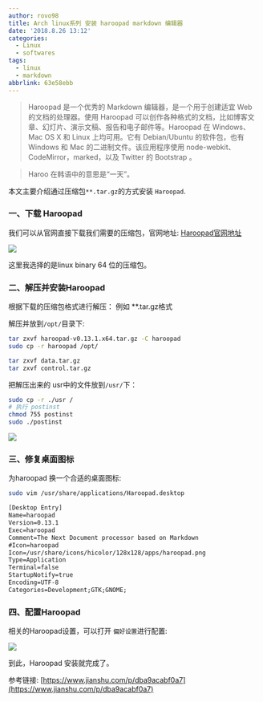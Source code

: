 ```yaml
---
author: rovo98
title: Arch linux系列 安装 haroopad markdown 编辑器
date: '2018.8.26 13:12'
categories:
  - Linux
  - softwares
tags:
  - linux
  - markdown
abbrlink: 63e58ebb
---
```


> Haroopad 是一个优秀的 Markdown 编辑器，是一个用于创建适宜 Web 的文档的处理器。使用 Haroopad 可以创作各种格式的文档，比如博客文章、幻灯片、演示文稿、报告和电子邮件等。Haroopad 在 Windows、Mac OS X 和 Linux 上均可用。它有 Debian/Ubuntu 的软件包，也有 Windows 和 Mac 的二进制文件。该应用程序使用 node-webkit、CodeMirror，marked，以及 Twitter 的 Bootstrap 。

> Haroo 在韩语中的意思是“一天”。


本文主要介绍通过压缩包``**.tar.gz``的方式安装 ``Haroopad``.

<!-- more -->

### 一、下载 Haroopad 

我们可以从官网直接下载我们需要的压缩包，官网地址: [Haroopad官网地址](http://pad.haroopress.com/user.html)

![](haroopad_website.png)

这里我选择的是linux binary 64 位的压缩包。

### 二、解压并安装Haroopad

根据下载的压缩包格式进行解压： 例如 **.tar.gz格式

解压并放到``/opt/``目录下:

```bash
tar zxvf haroopad-v0.13.1.x64.tar.gz -C haroopad
sudo cp -r haroopad /opt/

tar zxvf data.tar.gz
tar zxvf control.tar.gz
```
把解压出来的 usr中的文件放到``/usr/``下：

```bash
sudo cp -r ./usr /
# 执行 postinst
chmod 755 postinst
sudo ./postinst
```

![](haroopad_install.png)

### 三、修复桌面图标

为haroopad 换一个合适的桌面图标:

```bash
sudo vim /usr/share/applications/Haroopad.desktop
```

```txt
[Desktop Entry]
Name=haroopad
Version=0.13.1
Exec=haroopad
Comment=The Next Document processor based on Markdown
#Icon=haroopad
Icon=/usr/share/icons/hicolor/128x128/apps/haroopad.png
Type=Application
Terminal=false
StartupNotify=true
Encoding=UTF-8
Categories=Development;GTK;GNOME;
```

### 四、配置Haroopad

相关的Haroopad设置，可以打开 ``偏好设置``进行配置:

![](haroopad_settings.png)

到此，Haroopad 安装就完成了。

参考链接: [https://www.jianshu.com/p/dba9acabf0a7](https://www.jianshu.com/p/dba9acabf0a7)
